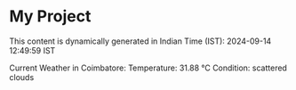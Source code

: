 # My Project

This content is dynamically generated in Indian Time (IST): 2024-09-14 12:49:59 IST


Current Weather in Coimbatore:
Temperature: 31.88 °C
Condition: scattered clouds
